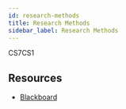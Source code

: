 ```yaml
---
id: research-methods
title: Research Methods
sidebar_label: Research Methods
---
```

CS7CS1

## Resources

-   [Blackboard](https://tcd.blackboard.com/webapps/blackboard/execute/launcher?type=Course&id=_52574_1&url=)
